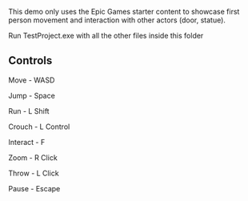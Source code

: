 This demo only uses the Epic Games starter content to showcase first person movement and interaction with other actors (door, statue).

Run TestProject.exe with all the other files inside this folder

Controls
--------
Move - WASD

Jump - Space

Run - L Shift

Crouch - L Control

Interact - F

Zoom - R Click

Throw - L Click

Pause - Escape
